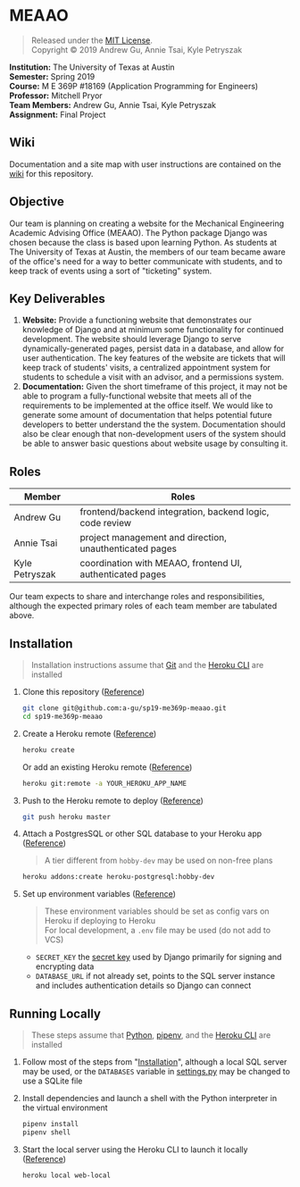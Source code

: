 # MEAAO

>Released under the [MIT License](./LICENSE.txt).  
>Copyright &copy; 2019 Andrew Gu, Annie Tsai, Kyle Petryszak

**Institution:** The University of Texas at Austin  
**Semester:** Spring 2019  
**Course:** M E 369P #18169 (Application Programming for Engineers)  
**Professor:** Mitchell Pryor  
**Team Members:** Andrew Gu, Annie Tsai, Kyle Petryszak  
**Assignment:** Final Project

## Wiki

Documentation and a site map with user instructions are contained on the [wiki](./wiki) for this repository.

## Objective

Our team is planning on creating a website for the Mechanical Engineering Academic Advising Office (MEAAO). The Python package Django was chosen because the class is based upon learning Python. As students at The University of Texas at Austin, the members of our team became aware of the office's need for a way to better communicate with students, and to keep track of events using a sort of "ticketing" system.

## Key Deliverables

 1. **Website:** Provide a functioning website that demonstrates our knowledge of Django and at minimum some functionality for continued development. The website should leverage Django to serve dynamically-generated pages, persist data in a database, and allow for user authentication. The key features of the website are tickets that will keep track of students' visits, a centralized appointment system for students to schedule a visit with an advisor, and a permissions system.
 2. **Documentation:** Given the short timeframe of this project, it may not be able to program a fully-functional website that meets all of the requirements to be implemented at the office itself. We would like to generate some amount of documentation that helps potential future developers to better understand the the system. Documentation should also be clear enough that non-development users of the system should be able to answer basic questions about website usage by consulting it.

## Roles

| Member | Roles |
| --- | --- |
| Andrew Gu | frontend/backend integration, backend logic, code review |
| Annie Tsai | project management and direction, unauthenticated pages |
| Kyle Petryszak | coordination with MEAAO, frontend UI, authenticated pages |

Our team expects to share and interchange roles and responsibilities, although the expected primary roles of each team member are tabulated above.

## Installation

>Installation instructions assume that [Git](https://git-scm.com/) and the [Heroku CLI](https://devcenter.heroku.com/articles/heroku-cli) are installed

 1. Clone this repository
    ([Reference](https://help.github.com/en/articles/cloning-a-repository))

    ```bash
    git clone git@github.com:a-gu/sp19-me369p-meaao.git
    cd sp19-me369p-meaao
    ```

 2. Create a Heroku remote
    ([Reference](https://devcenter.heroku.com/articles/git#for-a-new-heroku-app))

    ```bash
    heroku create
    ```

    Or add an existing Heroku remote
    ([Reference](https://devcenter.heroku.com/articles/git#for-an-existing-heroku-app))

    ```bash
    heroku git:remote -a YOUR_HEROKU_APP_NAME
    ```

 3. Push to the Heroku remote to deploy
    ([Reference](https://devcenter.heroku.com/articles/git#deploying-code))

    ```bash
    git push heroku master
    ```

 4. Attach a PostgresSQL or other SQL database to your Heroku app
    ([Reference](https://devcenter.heroku.com/articles/managing-add-ons#creating-an-add-on))

    >A tier different from `hobby-dev` may be used on non-free plans

    ```bash
    heroku addons:create heroku-postgresql:hobby-dev
    ```

 5. Set up environment variables
    ([Reference](https://devcenter.heroku.com/articles/config-vars))

    >These environment variables should be set as config vars on Heroku if deploying to Heroku  
    >For local development, a `.env` file may be used (do not add to VCS)

    - `SECRET_KEY` the [secret key](https://docs.djangoproject.com/en/2.2/ref/settings/#secret-key) used by Django primarily for signing and encrypting data
    - `DATABASE_URL` if not already set, points to the SQL server instance and includes authentication details so Django can connect

## Running Locally

>These steps assume that [Python](https://www.python.org/), [pipenv](https://pypi.org/project/pipenv/), and the [Heroku CLI](https://devcenter.heroku.com/articles/heroku-cli)  are installed

 1. Follow most of the steps from "[Installation](#installation)", although a local SQL server may be used, or the `DATABASES` variable in [settings.py](./meaao/meaao/settings.py) may be changed to use a SQLite file

 2. Install dependencies and launch a shell with the Python interpreter in the virtual environment

    ```bash
    pipenv install
    pipenv shell
    ```

 3. Start the local server using the Heroku CLI to launch it locally
    ([Reference](https://devcenter.heroku.com/articles/heroku-local))

    ```bash
    heroku local web-local
    ```
